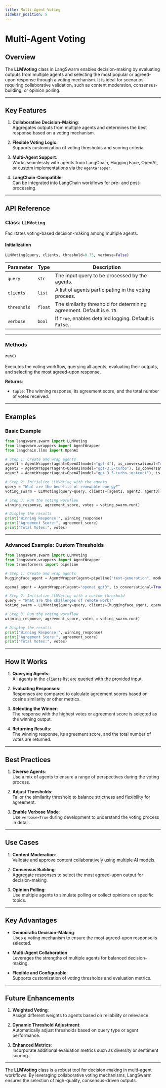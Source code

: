 ```yaml
---
title: Multi-Agent Voting
sidebar_position: 5
---
```


# Multi-Agent Voting

## **Overview**

The **LLMVoting** class in LangSwarm enables decision-making by evaluating outputs from multiple agents and selecting the most popular or agreed-upon response through a voting mechanism. It is ideal for scenarios requiring collaborative validation, such as content moderation, consensus-building, or opinion polling.

---

## **Key Features**

1. **Collaborative Decision-Making**:  
   Aggregates outputs from multiple agents and determines the best response based on a voting mechanism.

2. **Flexible Voting Logic**:  
   Supports customization of voting thresholds and scoring criteria.

3. **Multi-Agent Support**:  
   Works seamlessly with agents from LangChain, Hugging Face, OpenAI, or custom implementations via the `AgentWrapper`.

4. **LangChain-Compatible**:  
   Can be integrated into LangChain workflows for pre- and post-processing.

---

## **API Reference**

### **Class: `LLMVoting`**

Facilitates voting-based decision-making among multiple agents.

#### **Initialization**

```python
LLMVoting(query, clients, threshold=0.75, verbose=False)
```

| Parameter  | Type    | Description                                                                |
|------------|---------|----------------------------------------------------------------------------|
| `query`    | `str`   | The input query to be processed by the agents.                             |
| `clients`  | `list`  | A list of agents participating in the voting process.                      |
| `threshold`| `float` | The similarity threshold for determining agreement. Default is `0.75`.      |
| `verbose`  | `bool`  | If `True`, enables detailed logging. Default is `False`.                   |

---

### **Methods**

#### **`run()`**

Executes the voting workflow, querying all agents, evaluating their outputs, and selecting the most agreed-upon response.

**Returns**:  
- `tuple`: The winning response, its agreement score, and the total number of votes received.

---

## **Examples**

### **Basic Example**

```python
from langswarm.swarm import LLMVoting
from langswarm.wrappers import AgentWrapper
from langchain.llms import OpenAI

# Step 1: Create and wrap agents
agent1 = AgentWrapper(agent=OpenAI(model="gpt-4"), is_conversational=True)
agent2 = AgentWrapper(agent=OpenAI(model="gpt-3.5-turbo"), is_conversational=True)
agent3 = AgentWrapper(agent=OpenAI(model="gpt-3.5-turbo-instruct"), is_conversational=True)

# Step 2: Initialize LLMVoting with the agents
query = "What are the benefits of renewable energy?"
voting_swarm = LLMVoting(query=query, clients=[agent1, agent2, agent3])

# Step 3: Run the voting workflow
winning_response, agreement_score, votes = voting_swarm.run()

# Display the results
print("Winning Response:", winning_response)
print("Agreement Score:", agreement_score)
print("Total Votes:", votes)
```

---

### **Advanced Example: Custom Thresholds**

```python
from langswarm.swarm import LLMVoting
from langswarm.wrappers import AgentWrapper
from transformers import pipeline

# Step 1: Create and wrap agents
huggingface_agent = AgentWrapper(agent=pipeline("text-generation", model="gpt2"), is_conversational=False)

openai_agent = AgentWrapper(agent="openai_gpt3", is_conversational=True)  # Assuming an OpenAI agent wrapper

# Step 2: Initialize LLMVoting with a custom threshold
query = "What are the challenges of remote work?"
voting_swarm = LLMVoting(query=query, clients=[huggingface_agent, openai_agent], threshold=0.8, verbose=True)

# Step 3: Run the voting workflow
winning_response, agreement_score, votes = voting_swarm.run()

# Display the results
print("Winning Response:", winning_response)
print("Agreement Score:", agreement_score)
print("Total Votes:", votes)
```

---

## **How It Works**

1. **Querying Agents**:  
   All agents in the `clients` list are queried with the provided input.

2. **Evaluating Responses**:  
   Responses are compared to calculate agreement scores based on cosine similarity or other metrics.

3. **Selecting the Winner**:  
   The response with the highest votes or agreement score is selected as the winning output.

4. **Returning Results**:  
   The winning response, its agreement score, and the total number of votes are returned.

---

## **Best Practices**

1. **Diverse Agents**:  
   Use a mix of agents to ensure a range of perspectives during the voting process.

2. **Adjust Thresholds**:  
   Tailor the similarity threshold to balance strictness and flexibility for agreement.

3. **Enable Verbose Mode**:  
   Use `verbose=True` during development to understand the voting process in detail.

---

## **Use Cases**

1. **Content Moderation**:  
   Validate and approve content collaboratively using multiple AI models.

2. **Consensus Building**:  
   Aggregate responses to select the most agreed-upon output for decision-making.

3. **Opinion Polling**:  
   Use multiple agents to simulate polling or collect opinions on specific topics.

---

## **Key Advantages**

- **Democratic Decision-Making**:  
  Uses a voting mechanism to ensure the most agreed-upon response is selected.

- **Multi-Agent Collaboration**:  
  Leverages the strengths of multiple agents for balanced decision-making.

- **Flexible and Configurable**:  
  Supports customization of voting thresholds and evaluation metrics.

---

## **Future Enhancements**

1. **Weighted Voting**:  
   Assign different weights to agents based on reliability or relevance.

2. **Dynamic Threshold Adjustment**:  
   Automatically adjust thresholds based on query type or agent performance.

3. **Enhanced Metrics**:  
   Incorporate additional evaluation metrics such as diversity or sentiment scoring.

---

The **LLMVoting** class is a robust tool for decision-making in multi-agent workflows. By leveraging collaborative voting mechanisms, LangSwarm ensures the selection of high-quality, consensus-driven outputs.
